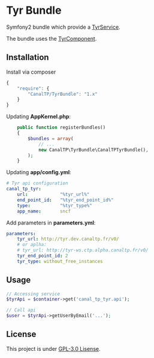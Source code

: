 Tyr Bundle
==========

Symfony2 bundle which provide a [TyrService](https://github.com/CanalTP/TyrComponent/blob/master/src/TyrService.php).

The bundle uses the [TyrComponent](https://github.com/CanalTP/TyrComponent).


## Installation

Install via composer

``` js
{
    "require": {
        "CanalTP/TyrBundle": "1.x"
    }
}
```

Updating **AppKernel.php**:

``` php
    public function registerBundles()
    {
        $bundles = array(
            // ...
            new CanalTP\TyrBundle\CanalTPTyrBundle(),
        );
    }
```

Updating **app/config.yml**:

``` yml
# Tyr api configuration
canal_tp_tyr:
    url:            "%tyr_url%"
    end_point_id:   "%tyr_end_point_id%"
    type:           "%tyr_type%"
    app_name:       sncf
```

Add parameters in **parameters.yml**:

``` yml
parameters:
    tyr_url: http://tyr.dev.canaltp.fr/v0/
    # or aplha:
    # tyr_url: http://tyr-ws.ctp.alpha.canaltp.fr/v0/
    tyr_end_point_id: 2
    tyr_type: without_free_instances
```


## Usage

``` php
// Accessing service
$tyrApi = $container->get('canal_tp_tyr.api');

// Call api
$user = $tyrApi->getUserByEmail('...');
```


## License

This project is under [GPL-3.0 Lisense](LICENSE).
